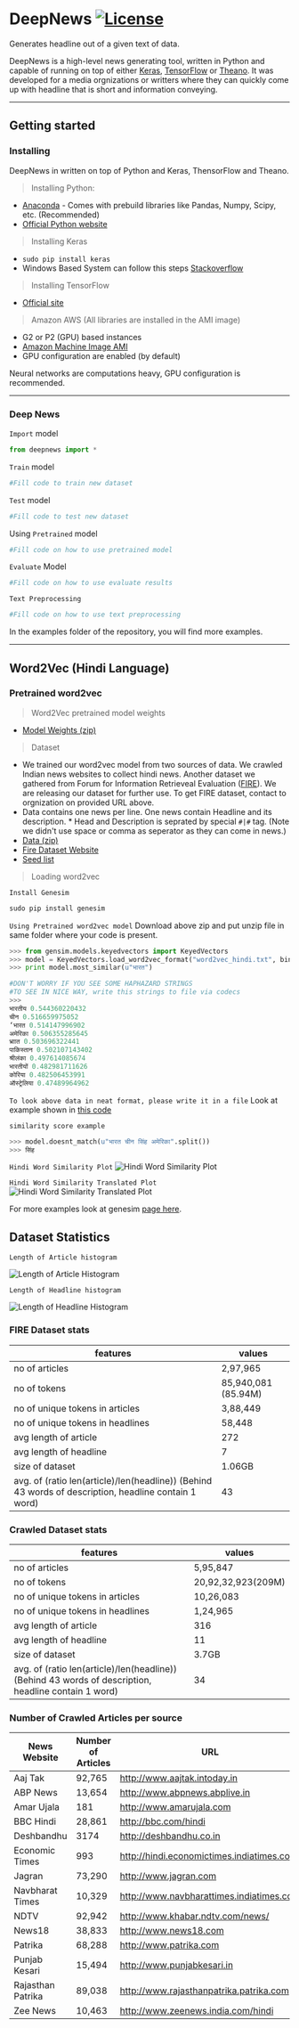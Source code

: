 # DeepNews [![License](https://img.shields.io/badge/License-Apache%202.0-blue.svg)](https://opensource.org/licenses/Apache-2.0)

Generates headline out of a given text of data.

DeepNews is a high-level news generating tool, written in Python and capable of running on top of either [Keras](https://github.com/fchollet/keras), [TensorFlow](https://github.com/tensorflow/tensorflow) or [Theano](https://github.com/Theano/Theano). It was developed for a media orgnizations or writters where they can quickly come up with headline that is short and information conveying. 

- - - -

## Getting started


### Installing

DeepNews in written on top of Python and Keras, ThensorFlow and Theano. 

>Installing Python:

* [Anaconda](https://www.continuum.io/downloads) - Comes with prebuild libraries like Pandas, Numpy, Scipy, etc. (Recommended) 
* [Official Python website](https://www.python.org/downloads/)

>Installing Keras

* ``` sudo pip install keras ``` 
* Windows Based System can follow this steps [Stackoverflow](http://stackoverflow.com/questions/34097988/how-do-i-install-keras-and-theano-in-anaconda-python-2-7-on-windows) 

>Installing TensorFlow

* [Official site](https://www.tensorflow.org/install/)  

>Amazon AWS 
(All libraries are installed in the AMI image)

* G2 or P2 (GPU) based instances
* [Amazon Machine Image AMI](https://aws.amazon.com/marketplace/pp/B06VSPXKDX)
* GPU configuration are enabled (by default)

Neural networks are computations heavy, GPU configuration is recommended. 

- - - -

### Deep News

`Import` model

```python
from deepnews import *
```

`Train` model

```python
#Fill code to train new dataset
```

`Test` model

```python
#Fill code to test new dataset
```

Using `Pretrained` model
```python
#Fill code on how to use pretrained model
```

`Evaluate` Model
```python
#Fill code on how to use evaluate results
```

`Text Preprocessing`
```python
#Fill code on how to use text preprocessing
```

In the examples folder of the repository, you will find more examples.

- - - -

## Word2Vec (Hindi Language)


### Pretrained word2vec

>Word2Vec pretrained model weights

* [Model Weights (zip)](https://drive.google.com/open?id=0Bw35nAjs4lJbeF9OMTByRmY2aTQ)  

>Dataset 

* We trained our word2vec model from two sources of data. We crawled Indian news websites to collect hindi news. Another dataset we gathered from Forum for Information Retrieveal Evaluation  ([FIRE](http://fire.irsi.res.in/fire/2016/home)). We are releasing our dataset for further use. To get FIRE dataset, contact to orgnization on provided URL above. 
* Data contains one news per line. One news contain Headline and its description. * Head and Description is seprated by special `#|#` tag. (Note we didn't use space or comma as seperator as they can come in news.)
* [Data (zip)](https://drive.google.com/open?id=0Bw35nAjs4lJbemlpLW13U2x5RHM)  
* [Fire Dataset Website](http://fire.irsi.res.in/)
* [Seed list](https://github.com/kabrapratik28/DeepNews/blob/master/data/seed_list.txt)

>Loading word2vec 

`Install Genesim`
```python
sudo pip install genesim
```

`Using Pretrained word2vec model` Download above zip and put unzip file in same folder where your code is present.

```python
>>> from gensim.models.keyedvectors import KeyedVectors
>>> model = KeyedVectors.load_word2vec_format("word2vec_hindi.txt", binary=False)
>>> print model.most_similar(u"भारत")

#DON'T WORRY IF YOU SEE SOME HAPHAZARD STRINGS
#TO SEE IN NICE WAY, write this strings to file via codecs
>>>
भारतीय 0.544360220432
चीन 0.516659975052
‘भारत 0.514147996902
अमेरिका 0.506355285645
भ्राात 0.503696322441
पाकिस्तान 0.502107143402
श्रीलंका 0.497614085674
भारतीयों 0.482981711626
कोरिया 0.482506453991
ऑस्ट्रेलिया 0.47489964962
```

`To look above data in neat format, please write it in a file` Look at example shown in [this code](https://github.com/kabrapratik28/DeepNews/blob/master/word2vec/train.py#L28)  



`similarity score example`
```python
>>> model.doesnt_match(u"भारत चीन सिंह अमेरिका".split())
>>> सिंह
```

`Hindi Word Similarity Plot`
![Hindi Word Similarity Plot](./data/Scatter_Plot.JPG)

`Hindi Word Similarity Translated Plot`
![Hindi Word Similarity Translated Plot](./data/Scatter_Plot_Translated.JPG)



For more examples look at genesim [page here](https://radimrehurek.com/gensim/models/word2vec.html).



## Dataset Statistics

`Length of Article histogram`


![Length of Article Histogram](./data/Article_Length_Bar_Graph.jpg)


`Length of Headline histogram`


![Length of Headline Histogram](./data/Headline_Length_Bar_Graph.jpg)





### FIRE Dataset stats

| features                                                                                              | values              |
|-------------------------------------------------------------------------------------------------------|---------------------|
| no of articles                                                                                        | 2,97,965            |
| no of tokens                                                                                          | 85,940,081 (85.94M) |
| no of unique tokens in articles                                                                       | 3,88,449            |
| no of unique tokens in headlines                                                                      | 58,448              |
| avg length of article                                                                                 | 272                 |
| avg length of headline                                                                                | 7                   |
| size of dataset                                                                                       | 1.06GB              |
| avg. of (ratio len(article)/len(headline)) (Behind 43 words of description,  headline contain 1 word) | 43                  |


### Crawled Dataset stats

| features                                                                                              | values              |
|-------------------------------------------------------------------------------------------------------|---------------------|
| no of articles                                                                                        | 5,95,847            |
| no of tokens                                                                                          | 20,92,32,923(209M)  |   
| no of unique tokens in articles                                                                       | 10,26,083           |
| no of unique tokens in headlines                                                                      | 1,24,965            |
| avg length of article                                                                                 | 316                 |
| avg length of headline                                                                                | 11                  |
| size of dataset                                                                                       | 3.7GB               |
| avg. of (ratio len(article)/len(headline)) (Behind 43 words of description,  headline contain 1 word) | 34                  |

### Number of Crawled Articles per source

| News Website      | Number of Articles  | URL                                                |
|-------------------|---------------------|----------------------------------------------------|
| Aaj Tak           | 92,765              | http://www.aajtak.intoday.in                       |
| ABP News          | 13,654              | http://www.abpnews.abplive.in                      |
| Amar Ujala        | 181                 | http://www.amarujala.com                           |
| BBC Hindi         | 28,861              | http://bbc.com/hindi                               |
| Deshbandhu        | 3174                | http://deshbandhu.co.in                            |
| Economic Times    | 993                 | http://hindi.economictimes.indiatimes.com          |
| Jagran            | 73,290              | http://www.jagran.com                              |
| Navbharat Times   | 10,329              | http://www.navbharattimes.indiatimes.com           |
| NDTV              | 92,942              | http://www.khabar.ndtv.com/news/                   |
| News18            | 38,833              | http://www.news18.com                              |
| Patrika           | 68,288              | http://www.patrika.com                             |
| Punjab Kesari     | 15,494              | http://www.punjabkesari.in                         |
| Rajasthan Patrika | 89,038              | http://www.rajasthanpatrika.patrika.com            |
| Zee News          | 10,463              | http://www.zeenews.india.com/hindi                 |
